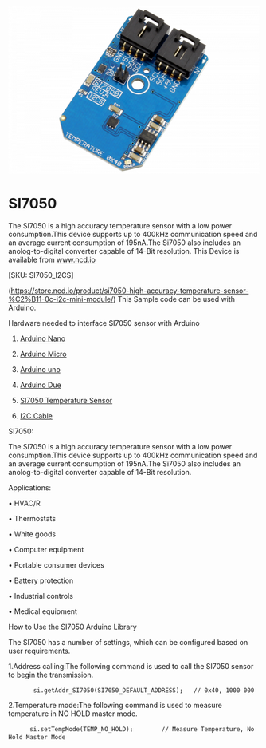 [![SI7050](SI7050_I2C.png)](https://store.ncd.io/product/si7050-high-accuracy-temperature-sensor-%C2%B11-0c-i2c-mini-module/)

# SI7050

The SI7050 is a high accuracy temperature sensor with a low power consumption.This device supports up to 400kHz communication speed and an average current consumption of 195nA.The Si7050 also includes an anolog-to-digital converter capable of 14-Bit resolution.
This Device is available from www.ncd.io 

[SKU: SI7050_I2CS]

(https://store.ncd.io/product/si7050-high-accuracy-temperature-sensor-%C2%B11-0c-i2c-mini-module/)
This Sample code can be used with Arduino.

Hardware needed to interface SI7050 sensor with Arduino

1. <a href="https://store.ncd.io/product/i2c-shield-for-arduino-nano/">Arduino Nano</a>

2. <a href="https://store.ncd.io/product/i2c-shield-for-arduino-micro-with-i2c-expansion-port/">Arduino Micro</a>

3. <a href="https://store.ncd.io/product/i2c-shield-for-arduino-uno/">Arduino uno</a>

4. <a href="https://store.ncd.io/product/dual-i2c-shield-for-arduino-due-with-modular-communications-interface/">Arduino Due</a>

5. <a href="https://store.ncd.io/product/si7050-high-accuracy-temperature-sensor-%C2%B11-0c-i2c-mini-module/">SI7050 Temperature Sensor</a>

6. <a href="https://store.ncd.io/product/i%C2%B2c-cable/">I2C Cable</a>

SI7050:

The SI7050 is a high accuracy temperature sensor with a low power consumption.This device supports up to 400kHz communication speed and an average current consumption of 195nA.The Si7050 also includes an anolog-to-digital converter capable of 14-Bit resolution.

Applications:

• HVAC/R

• Thermostats

• White goods

• Computer equipment

• Portable consumer devices

• Battery protection

• Industrial controls

• Medical equipment

How to Use the SI7050 Arduino Library

The SI7050 has a number of settings, which can be configured based on user requirements.
          
1.Address calling:The following command is used to call the SI7050 sensor to begin the transmission.

           si.getAddr_SI7050(SI7050_DEFAULT_ADDRESS);   // 0x40, 1000 000
         
2.Temperature mode:The following command is used to measure temperature in NO HOLD master mode.             
             
          si.setTempMode(TEMP_NO_HOLD);        // Measure Temperature, No Hold Master Mode

